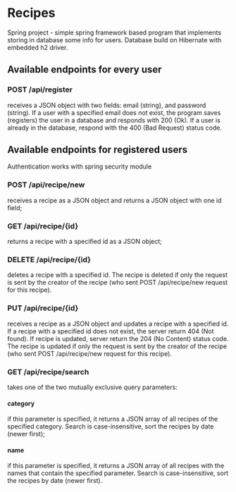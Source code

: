 # Recipes
Spring project - simple spring framework based program that implements storing in database some info for users. Database build on Hibernate with embedded h2 driver.

## Available endpoints for every user
### POST /api/register
receives a JSON object with two fields: email (string), and password (string). If a user with a specified email does not exist, the program saves (registers) the user in a database and responds with 200 (Ok). If a user is already in the database, respond with the 400 (Bad Request) status code.

## Available endpoints for registered users
Authentication works with spring security module
### POST /api/recipe/new
receives a recipe as a JSON object and returns a JSON object with one id field;
### GET /api/recipe/{id}
returns a recipe with a specified id as a JSON object;
### DELETE /api/recipe/{id}
deletes a recipe with a specified id. The recipe is deleted if only the request is sent by the creator of the recipe (who sent POST /api/recipe/new request for this recipe).
### PUT /api/recipe/{id}  
receives a recipe as a JSON object and updates a recipe with a specified id. If a recipe with a specified id does not exist, the server return 404 (Not found). If recipe is updated, server return the 204 (No Content) status code. The recipe is updated if only the request is sent by the creator of the recipe (who sent POST /api/recipe/new request for this recipe).
### GET /api/recipe/search 
takes one of the two mutually exclusive query parameters:
#### category 
if this parameter is specified, it returns a JSON array of all recipes of the specified category. Search is case-insensitive, sort the recipes by date (newer first);
#### name 
if this parameter is specified, it returns a JSON array of all recipes with the names that contain the specified parameter. Search is case-insensitive, sort the recipes by date (newer first).

